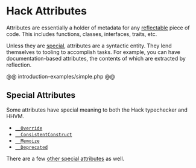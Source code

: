 # Hack Attributes

Attributes are essentially a holder of metadata for any [reflectable](http://php.net/manual/en/intro.reflection.php) piece of code. This includes functions, classes, interfaces, traits, etc. 

Unless they are [special](special.md), attributes are a syntactic entity. They lend themselves to tooling to accomplish tasks. For example, you can have documentation-based attributes, the contents of which are extracted by reflection.

@@ introduction-examples/simple.php @@

## Special Attributes

Some attributes have special meaning to both the Hack typechecker and HHVM. 

- [`__Override`](special.md#__override)
- [`__ConsistentConstruct`](special.md#__consistentconstruct)
- [`__Memoize`](special.md#__memoize)
- [`__Deprecated`](special.md#__deprecated)

There are a few [other special attributes](special.md#other) as well.
